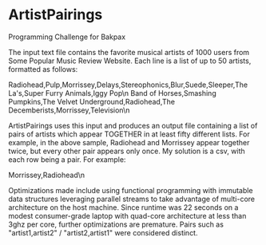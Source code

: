 # ArtistPairings
Programming Challenge for Bakpax

The input text file contains the favorite musical artists of 1000 users from Some Popular Music Review Website. Each line is a list of up to 50 artists, formatted as follows:


Radiohead,Pulp,Morrissey,Delays,Stereophonics,Blur,Suede,Sleeper,The La's,Super Furry Animals,Iggy Pop\n
Band of Horses,Smashing Pumpkins,The Velvet Underground,Radiohead,The Decemberists,Morrissey,Television\n


ArtistPairings uses this input and produces an output file containing a list of pairs of artists which appear TOGETHER in at least fifty different lists. For example, in the above sample, Radiohead and Morrissey appear together twice, but every other pair appears only once. My solution is a csv, with each row being a pair. For example:


Morrissey,Radiohead\n


Optimizations made include using functional programming with immutable data structures leveraging parallel streams to take advantage of multi-core architecture on the host machine. Since runtime was 22 seconds on a modest consumer-grade laptop with quad-core architecture at less than 3ghz per core, further optimizations are premature. Pairs such as "artist1,artist2" / "artist2,artist1" were considered distinct. 
